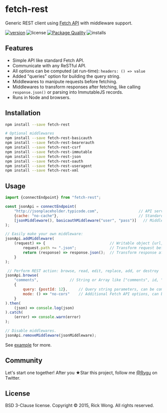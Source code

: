 # fetch-rest

Generic REST client using [Fetch API](https://github.com/whatwg/fetch) with middleware support.

[![version](https://img.shields.io/npm/v/fetch-rest.svg)](https://npmjs.org/package/fetch-rest) ![license](https://img.shields.io/npm/l/fetch-rest.svg) [![Package Quality](http://npm.packagequality.com/shield/fetch-rest.svg)](http://packagequality.com/#?package=fetch-rest)  ![installs](https://img.shields.io/npm/dt/fetch-rest.svg)

## Features

- Simple API like standard Fetch API.
- Communicate with any ReSTful API.
- All options can be computed (at run-time): `headers: () => value`
- Added "queries" option for building the query string. 
- Middlewares to manipute requests before fetching.
- Middlewares to transform responses after fetching, like calling `response.json()` or parsing into ImmutableJS records.
- Runs in Node and browsers.

## Installation

```bash
npm install --save fetch-rest

# Optional middlewares
npm install --save fetch-rest-basicauth
npm install --save fetch-rest-bearerauth
npm install --save fetch-rest-csrf
npm install --save fetch-rest-immutable
npm install --save fetch-rest-json
npm install --save fetch-rest-oauth
npm install --save fetch-rest-useragent
npm install --save fetch-rest-xml
```

## Usage

````js
import {connectEndpoint} from "fetch-rest";

const jsonApi = connectEndpoint(
	"http://jsonplaceholder.typicode.com",                  // API server URL
	{cache: "no-cache"},                                    // Standard Fetch API options
	[jsonMiddleware(), basicauthMiddleware("user", "pass")]   // Middlewares array
);

// Easily make your own middleware:
jsonApi.addMiddleware(
	(request) => {                             // Writable object {url, path, query, options}
		request.path += ".json";               // Transform request before fetching
		return (response) => response.json();  // Transform response after fetching
	}
);

 // Perform REST action: browse, read, edit, replace, add, or destroy
jsonApi.browse(            
	"comments",              // String or Array like ["comments", id, "likes", id] etc
	{
		query: {postId: 12},     // Query string parameters, can be computed or static
		mode: () => "no-cors"    // Additional Fetch API options, can be deeply computed or static
	}  
).then(
	(json) => console.log(json)
).catch(
	(error) => console.warn(error)
);

// Disable middlewares. 
jsonApi.removeMiddleware(jsonMiddleware);
````

See [example](https://github.com/RickWong/fetch-rest/blob/master/packages/example/src/index.js) for more.

## Community

Let's start one together! After you ★Star this project, follow me [@Rygu](https://twitter.com/rygu)
on Twitter.

## License

BSD 3-Clause license. Copyright © 2015, Rick Wong. All rights reserved.
